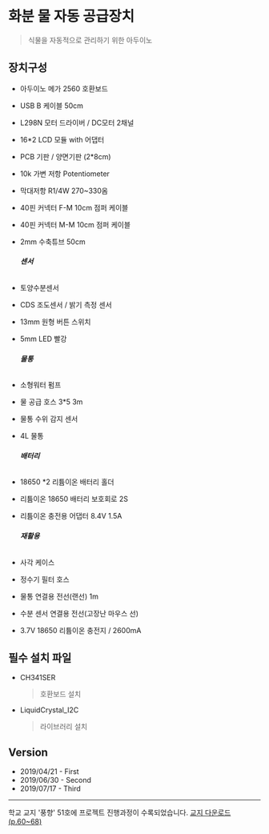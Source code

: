 # 화분 물 자동 공급장치
> 식물을 자동적으로 관리하기 위한 아두이노






## 장치구성

- 아두이노 메가 2560 호환보드

- USB B 케이블 50cm

- L298N 모터 드라이버 /  DC모터 2채널

- 16*2 LCD 모듈 with 어댑터

- PCB 기판 / 양면기판 (2*8cm)

- 10k 가변 저항 Potentiometer

- 막대저항 R1/4W 270~330옴

- 40핀 커넥터 F-M 10cm 점퍼 케이블

- 40핀 커넥터 M-M 10cm 점퍼 케이블

- 2mm 수축튜브 50cm

  ###### **센서**

- 토양수분센서

- CDS 조도센서 / 밝기 측정 센서

- 13mm 원형 버튼 스위치

- 5mm LED 빨강

  ###### **물통**

- 소형워터 펌프

- 물 공급 호스 3*5 3m

- 물통 수위 감지 센서

- 4L 물통

  ###### **배터리**

- 18650 *2 리튬이온 배터리 홀더

- 리튬이온 18650 배터리 보호회로 2S

- 리튬이온 충전용 어댑터 8.4V 1.5A

  ###### **재활용**

- 사각 케이스

- 정수기 필터 호스

- 물통 연결용 전선(랜선) 1m

- 수분 센서 연결용 전선(고장난 마우스 선)

- 3.7V 18650 리튬이온 충전지 / 2600mA



## 필수 설치 파일

- CH341SER

  > 호환보드 설치

- LiquidCrystal_I2C

  > 라이브러리 설치





## Version

- 2019/04/21 - First
- 2019/06/30 - Second
- 2019/07/17 - Third



***

학교 교지 '풍향' 51호에 프로젝트 진행과정이 수록되었습니다. [교지 다운로드 (p.60~68)](http://kdsg.gen.hs.kr/xboard/board.php?mode=downpost&tbnum=89&sCat=0&page=1&keyset=&searchword=&number=10815&file_num=11986)